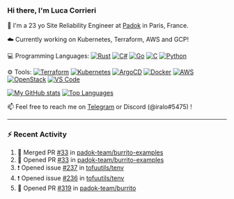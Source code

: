 ### Hi there, I'm Luca Corrieri

👋 I'm a 23 yo Site Reliability Engineer at [Padok](https://www.padok.fr/) in Paris, France.

☁️ Currently working on Kubernetes, Terraform, AWS and GCP!

💻 Programming Languages:
[![Rust](https://img.shields.io/badge/Rust-c14566?style=flat-square&logo=rust&logoColor=white)](#)
[![C#](https://img.shields.io/badge/C%23-1e9e25.svg?style=flat-square&logo=c%20sharp&logoColor=white)](#)
[![Go](https://img.shields.io/badge/Go-007d9c?style=flat-square&logo=go&logoColor=white)](#)
[![C](https://img.shields.io/badge/C-2570ae.svg?style=flat-square&logo=c&logoColor=white)](#)
[![Python](https://img.shields.io/badge/Python-3b78a7.svg?style=flat-square&logo=python&logoColor=white)](#)

⚙️ Tools:
[![Terraform](https://img.shields.io/badge/Terraform-7B42BC?style=flat-square&logo=terraform&logoColor=white)](#)
[![Kubernetes](https://img.shields.io/badge/Kubernetes-326CE5?style=flat-square&logo=kubernetes&logoColor=white)](#)
[![ArgoCD](https://img.shields.io/badge/ArgoCD-009485?style=flat-square&logo=argo&logoColor=white)](#)
[![Docker](https://img.shields.io/badge/Docker-2496ED?style=flat-square&logo=docker&logoColor=white)](#)
[![AWS](https://img.shields.io/badge/AWS-232F3E?style=flat-square&logo=amazonaws&logoColor=white)](#)
[![OpenStack](https://img.shields.io/badge/OpenStack-ED1944?style=flat-square&logo=openstack&logoColor=white)](#)
[![VS Code](https://img.shields.io/badge/VS%20Code-007ACC?style=flat-square&logo=visualstudiocode&logoColor=white)](#)

[![My GitHub stats](https://github-readme-stats.vercel.app/api?username=corrieriluca&hide_rank=true&count_private=true&include_all_commits=true&show_icons=true&theme=github_dark)](#)
[![Top Languages](https://github-readme-stats.vercel.app/api/top-langs/?username=corrieriluca&layout=compact&theme=github_dark)](#)

📫 Feel free to reach me on [Telegram](https://t.me/luccorri) or Discord (@iralo#5475) !

---

### :zap: Recent Activity

<!--START_SECTION:activity-->
1. 🎉 Merged PR [#33](https://github.com/padok-team/burrito-examples/pull/33) in [padok-team/burrito-examples](https://github.com/padok-team/burrito-examples)
2. 💪 Opened PR [#33](https://github.com/padok-team/burrito-examples/pull/33) in [padok-team/burrito-examples](https://github.com/padok-team/burrito-examples)
3. ❗ Opened issue [#237](https://github.com/tofuutils/tenv/issues/237) in [tofuutils/tenv](https://github.com/tofuutils/tenv)
4. ❗ Opened issue [#236](https://github.com/tofuutils/tenv/issues/236) in [tofuutils/tenv](https://github.com/tofuutils/tenv)
5. 💪 Opened PR [#319](https://github.com/padok-team/burrito/pull/319) in [padok-team/burrito](https://github.com/padok-team/burrito)
<!--END_SECTION:activity-->
